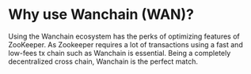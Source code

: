 # Why use Wanchain (WAN)?

Using the Wanchain ecosystem has the perks of optimizing features of ZooKeeper. As Zookeeper requires a lot of transactions using a fast and low-fees tx chain such as Wanchain is essential. Being a completely decentralized cross chain, Wanchain is the perfect match.